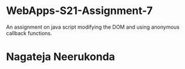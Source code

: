 # WebApps-S21-Assignment-7
An assignment on java script modifying the DOM and using anonymous callback functions.

# Nagateja Neerukonda
